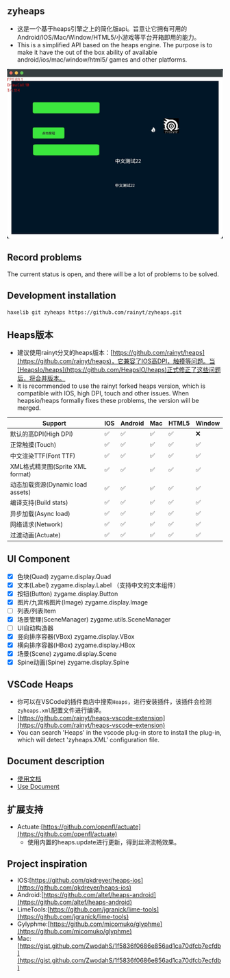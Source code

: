 ## zyheaps
- 这是一个基于heaps引擎之上的简化版api。旨意让它拥有可用的Android/IOS/Mac/Window/HTML5/小游戏等平台开箱即用的能力。
- This is a simplified API based on the heaps engine. The purpose is to make it have the out of the box ability of available android/ios/mac/window/html5/ games and other platforms.

![Example](example.png)

## Record problems
The current status is open, and there will be a lot of problems to be solved.

## Development installation
```shell
haxelib git zyheaps https://github.com/rainyt/zyheaps.git
```

## Heaps版本
- 建议使用rainyt分叉的heaps版本：[https://github.com/rainyt/heaps](https://github.com/rainyt/heaps)，它兼容了IOS高DPI，触摸等问题。当[HeapsIo/heaps](https://github.com/HeapsIO/heaps)正式修正了这些问题后，将合并版本。
- It is recommended to use the rainyt forked heaps version, which is compatible with IOS, high DPI, touch and other issues. When heapsio/heaps formally fixes these problems, the version will be merged.

|  Support   | IOS  | Android | Mac | HTML5 | Window |
|  ----  | ----  | --- | --- | --- | --- |
| 默认的高DPI(High DPI)  | ✅ | ✅ | ✅ | ✅ | ❌ |
| 正常触摸(Touch)  | ✅ | ✅ | ✅ | ✅ | ✅ |
| 中文渲染TTF(Font TTF)  | ✅ | ✅ | ✅ | ✅ | ✅ |
| XML格式精灵图(Sprite XML format)  | ✅ | ✅ | ✅ | ✅ | ✅ |
| 动态加载资源(Dynamic load assets)  | ✅ | ✅ | ✅ | ✅ | ✅ |
| 编译支持(Build stats)  | ✅ | ✅ | ✅ | ✅ | ✅ |
| 异步加载(Async load) | ✅ | ✅ | ✅ | ✅ | ✅ |
| 网络请求(Network) | ✅ | ✅ | ✅ | ✅ | ✅ |
| 过渡动画(Actuate) | ✅ | ✅ | ✅ | ✅ | ✅ |

## UI Component
- [x] 色块(Quad) zygame.display.Quad
- [x] 文本(Label) zygame.display.Label （支持中文的文本组件）
- [x] 按钮(Button) zygame.display.Button
- [x] 图片/九宫格图片(Image) zygame.display.Image
- [ ] 列表/列表Item
- [x] 场景管理(SceneManager) zygame.utils.SceneManager
- [ ] UI自动构造器
- [x] 竖向排序容器(VBox) zygame.display.VBox
- [x] 横向排序容器(HBox) zygame.display.HBox
- [x] 场景(Scene) zygame.display.Scene
- [x] Spine动画(Spine) zygame.display.Spine

## VSCode Heaps
- 你可以在VSCode的插件商店中搜索`Heaps`，进行安装插件，该插件会检测`zyheaps.xml`配置文件进行编译。
- [https://github.com/rainyt/heaps-vscode-extension](https://github.com/rainyt/heaps-vscode-extension)
- You can search 'Heaps' in the vscode plug-in store to install the plug-in, which will detect 'zyheaps.XML' configuration file.

## Document description
- [使用文档](https://github.com/rainyt/zyheaps/wiki/%E5%9F%BA%E7%A1%80%E4%BD%BF%E7%94%A8%E6%96%87%E6%A1%A3%EF%BC%88%E4%B8%AD%E6%96%87%EF%BC%89)
- [Use Document](https://github.com/rainyt/zyheaps/wiki/Use-(EN))

## 扩展支持
- Actuate:[https://github.com/openfl/actuate](https://github.com/openfl/actuate)
    - 使用内置的heaps.update进行更新，得到丝滑流畅效果。

## Project inspiration
- IOS:[https://github.com/qkdreyer/heaps-ios](https://github.com/qkdreyer/heaps-ios)
- Android:[https://github.com/altef/heaps-android](https://github.com/altef/heaps-android)
- LimeTools:[https://github.com/jgranick/lime-tools](https://github.com/jgranick/lime-tools)
- Gylyphme:[https://github.com/micomuko/glyphme](https://github.com/micomuko/glyphme)
- Mac:[https://gist.github.com/ZwodahS/1f5836f0686e856ad1ca70dfcb7ecfdb](https://gist.github.com/ZwodahS/1f5836f0686e856ad1ca70dfcb7ecfdb)